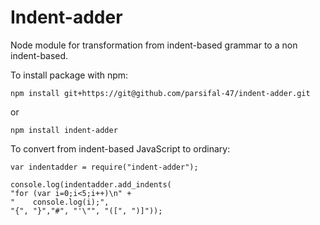 Indent-adder
========

Node module for transformation from indent-based grammar to a non indent-based.

To install package with npm:

	npm install git+https://git@github.com/parsifal-47/indent-adder.git

or

	npm install indent-adder


To convert from indent-based JavaScript to ordinary:

	var indentadder = require("indent-adder");

	console.log(indentadder.add_indents(
	"for (var i=0;i<5;i++)\n" +
	"    console.log(i);",
	"{", "}","#", "'\"", "([", ")]"));
